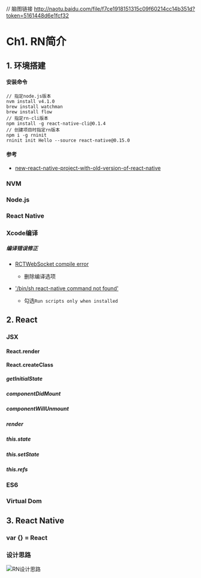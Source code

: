 // 脑图链接 http://naotu.baidu.com/file/f7ce1918151315c09f60214cc14b351d?token=5161448d6e1fcf32

# Ch1. RN简介

## 1. 环境搭建

<!--Note-->
#### 安装命令

```
// 指定node.js版本
nvm install v4.1.0
brew install watchman
brew install flow
// 指定rn-cli版本
npm install -g react-native-cli@0.1.4
// 创建项目时指定rn版本
npm i -g rninit
rninit init Hello --source react-native@0.15.0
```

#### 参考
*  [new-react-native-project-with-old-version-of-react-native](http://stackoverflow.com/questions/34211131/new-react-native-project-with-old-version-of-react-native)

<!--/Note-->

### NVM

### Node.js

### React Native

### Xcode编译

<!--Note-->
##### 编译错误修正
* [RCTWebSocket compile error](https://github.com/facebook/react-native/issues/8584)
  - 删除编译选项

* ['/bin/sh react-native command not found'](https://github.com/facebook/react-native/issues/3935)
  - 勾选`Run scripts only when installed`
<!--/Note-->

## 2. React

### JSX

#### React.render

#### React.createClass

##### getInitialState

##### componentDidMount

##### componentWillUnmount

##### render

##### this.state

##### this.setState

##### this.refs

### ES6

### Virtual Dom

## 3. React Native

### var {} = React

### 设计思路
![RN设计思路](http://ww4.sinaimg.cn/large/6e8cb483gw1fb6xtackxvj20km0ea75u.jpg)

